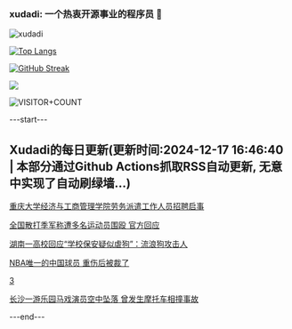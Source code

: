 ### xudadi: 一个热衷开源事业的程序员 👋

![xudadi](https://github-readme-stats-git-masterorgs-github-readme-stats-team.vercel.app/api?username=xudadi)

[![Top Langs](https://github-readme-stats.vercel.app/api/top-langs/?username=xudadi)](https://github.com/anuraghazra/github-readme-stats)

[![GitHub Streak](https://streak-stats.demolab.com?user=xudadi&locale=zh_Hans)](https://git.io/streak-stats)

![](https://raw.githubusercontent.com/xudadi/xudadi/main/assets/github-contribution-grid-snake.svg)

![VISITOR+COUNT](https://komarev.com/ghpvc/?username=xudadi&label=VISITOR+COUNT)


---start---

## Xudadi的每日更新(更新时间:2024-12-17 16:46:40 | 本部分通过Github Actions抓取RSS自动更新, 无意中实现了自动刷绿墙...)

[重庆大学经济与工商管理学院劳务派遣工作人员招聘启事](https://www.gongkaoleida.com/article/2233159)

[全国散打季军称遭多名运动员围殴 官方回应](https://m.163.com/news/article/JJK6N5V8053469LG.html)

[湖南一高校回应“学校保安疑似虐狗”：流浪狗攻击人](https://m.163.com/news/article/JJK2JPVB053469LG.html)

[NBA唯一的中国球员 重伤后被裁了](https://m.163.com/news/article/JJK07JLE0514BE2Q.html)

[3](https://m.163.com/touch/news/sub/domestic)

[长沙一游乐园马戏演员空中坠落 曾发生摩托车相撞事故](https://m.163.com/news/article/JJK02E91053469M5.html)

---end---
